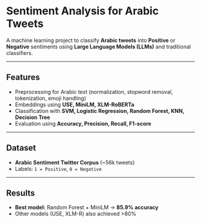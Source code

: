 #  Sentiment Analysis for Arabic Tweets

A machine learning project to classify **Arabic tweets** into **Positive** or **Negative** sentiments using **Large Language Models (LLMs)** and traditional classifiers.

---

##  Features
- Preprocessing for Arabic text (normalization, stopword removal, tokenization, emoji handling)
- Embeddings using **USE, MiniLM, XLM-RoBERTa**
- Classification with **SVM, Logistic Regression, Random Forest, KNN, Decision Tree**
- Evaluation using **Accuracy, Precision, Recall, F1-score**

---

##  Dataset
- **Arabic Sentiment Twitter Corpus** (~56k tweets)  
- Labels: `1 = Positive`, `0 = Negative`  

---

##  Results
- **Best model:** Random Forest + MiniLM → **85.9% accuracy**  
- Other models (USE, XLM-R) also achieved >80%  



